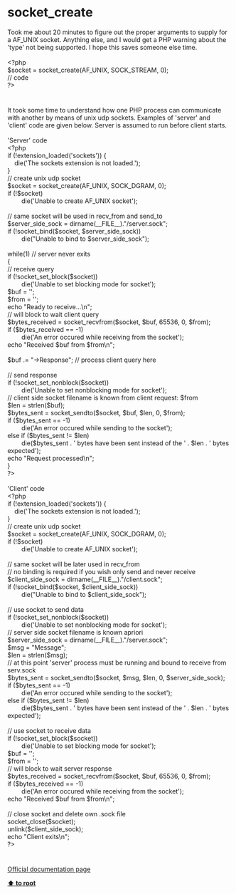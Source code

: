 # socket_create




<div class="phpcode"><span class="html">
Took me about 20 minutes to figure out the proper arguments to supply for a AF_UNIX socket. Anything else, and I would get a PHP warning about the &apos;type&apos; not being supported. I hope this saves someone else time.<br><br><span class="default">&lt;?php <br>$socket </span><span class="keyword">= </span><span class="default">socket_create</span><span class="keyword">(</span><span class="default">AF_UNIX</span><span class="keyword">, </span><span class="default">SOCK_STREAM</span><span class="keyword">, </span><span class="default">0</span><span class="keyword">);<br></span><span class="comment">// code<br></span><span class="default">?&gt;</span>
</span>
</div>
  

#


<div class="phpcode"><span class="html">
It took some time to understand how one PHP process can communicate with another by means of unix udp sockets. Examples of &apos;server&apos; and &apos;client&apos; code are given below. Server is assumed to run before client starts.<br><br>&apos;Server&apos; code<br><span class="default">&lt;?php<br></span><span class="keyword">if (!</span><span class="default">extension_loaded</span><span class="keyword">(</span><span class="string">&apos;sockets&apos;</span><span class="keyword">)) {<br>&#xA0; &#xA0; die(</span><span class="string">&apos;The sockets extension is not loaded.&apos;</span><span class="keyword">);<br>}<br></span><span class="comment">// create unix udp socket<br></span><span class="default">$socket </span><span class="keyword">= </span><span class="default">socket_create</span><span class="keyword">(</span><span class="default">AF_UNIX</span><span class="keyword">, </span><span class="default">SOCK_DGRAM</span><span class="keyword">, </span><span class="default">0</span><span class="keyword">);<br>if (!</span><span class="default">$socket</span><span class="keyword">)<br>&#xA0; &#xA0; &#xA0; &#xA0; die(</span><span class="string">&apos;Unable to create AF_UNIX socket&apos;</span><span class="keyword">);<br><br></span><span class="comment">// same socket will be used in recv_from and send_to<br></span><span class="default">$server_side_sock </span><span class="keyword">= </span><span class="default">dirname</span><span class="keyword">(</span><span class="default">__FILE__</span><span class="keyword">).</span><span class="string">&quot;/server.sock&quot;</span><span class="keyword">;<br>if (!</span><span class="default">socket_bind</span><span class="keyword">(</span><span class="default">$socket</span><span class="keyword">, </span><span class="default">$server_side_sock</span><span class="keyword">))<br>&#xA0; &#xA0; &#xA0; &#xA0; die(</span><span class="string">&quot;Unable to bind to </span><span class="default">$server_side_sock</span><span class="string">&quot;</span><span class="keyword">);<br><br>while(</span><span class="default">1</span><span class="keyword">) </span><span class="comment">// server never exits<br></span><span class="keyword">{<br></span><span class="comment">// receive query<br></span><span class="keyword">if (!</span><span class="default">socket_set_block</span><span class="keyword">(</span><span class="default">$socket</span><span class="keyword">))<br>&#xA0; &#xA0; &#xA0; &#xA0; die(</span><span class="string">&apos;Unable to set blocking mode for socket&apos;</span><span class="keyword">);<br></span><span class="default">$buf </span><span class="keyword">= </span><span class="string">&apos;&apos;</span><span class="keyword">;<br></span><span class="default">$from </span><span class="keyword">= </span><span class="string">&apos;&apos;</span><span class="keyword">;<br>echo </span><span class="string">&quot;Ready to receive...\n&quot;</span><span class="keyword">;<br></span><span class="comment">// will block to wait client query<br></span><span class="default">$bytes_received </span><span class="keyword">= </span><span class="default">socket_recvfrom</span><span class="keyword">(</span><span class="default">$socket</span><span class="keyword">, </span><span class="default">$buf</span><span class="keyword">, </span><span class="default">65536</span><span class="keyword">, </span><span class="default">0</span><span class="keyword">, </span><span class="default">$from</span><span class="keyword">);<br>if (</span><span class="default">$bytes_received </span><span class="keyword">== -</span><span class="default">1</span><span class="keyword">)<br>&#xA0; &#xA0; &#xA0; &#xA0; die(</span><span class="string">&apos;An error occured while receiving from the socket&apos;</span><span class="keyword">);<br>echo </span><span class="string">&quot;Received </span><span class="default">$buf</span><span class="string"> from </span><span class="default">$from</span><span class="string">\n&quot;</span><span class="keyword">;<br><br></span><span class="default">$buf </span><span class="keyword">.= </span><span class="string">&quot;-&gt;Response&quot;</span><span class="keyword">; </span><span class="comment">// process client query here<br><br>// send response<br></span><span class="keyword">if (!</span><span class="default">socket_set_nonblock</span><span class="keyword">(</span><span class="default">$socket</span><span class="keyword">))<br>&#xA0; &#xA0; &#xA0; &#xA0; die(</span><span class="string">&apos;Unable to set nonblocking mode for socket&apos;</span><span class="keyword">);<br></span><span class="comment">// client side socket filename is known from client request: $from<br></span><span class="default">$len </span><span class="keyword">= </span><span class="default">strlen</span><span class="keyword">(</span><span class="default">$buf</span><span class="keyword">);<br></span><span class="default">$bytes_sent </span><span class="keyword">= </span><span class="default">socket_sendto</span><span class="keyword">(</span><span class="default">$socket</span><span class="keyword">, </span><span class="default">$buf</span><span class="keyword">, </span><span class="default">$len</span><span class="keyword">, </span><span class="default">0</span><span class="keyword">, </span><span class="default">$from</span><span class="keyword">);<br>if (</span><span class="default">$bytes_sent </span><span class="keyword">== -</span><span class="default">1</span><span class="keyword">)<br>&#xA0; &#xA0; &#xA0; &#xA0; die(</span><span class="string">&apos;An error occured while sending to the socket&apos;</span><span class="keyword">);<br>else if (</span><span class="default">$bytes_sent </span><span class="keyword">!= </span><span class="default">$len</span><span class="keyword">)<br>&#xA0; &#xA0; &#xA0; &#xA0; die(</span><span class="default">$bytes_sent </span><span class="keyword">. </span><span class="string">&apos; bytes have been sent instead of the &apos; </span><span class="keyword">. </span><span class="default">$len </span><span class="keyword">. </span><span class="string">&apos; bytes expected&apos;</span><span class="keyword">);<br>echo </span><span class="string">&quot;Request processed\n&quot;</span><span class="keyword">;<br>}<br></span><span class="default">?&gt;<br></span><br>&apos;Client&apos; code<br><span class="default">&lt;?php<br></span><span class="keyword">if (!</span><span class="default">extension_loaded</span><span class="keyword">(</span><span class="string">&apos;sockets&apos;</span><span class="keyword">)) {<br>&#xA0; &#xA0; die(</span><span class="string">&apos;The sockets extension is not loaded.&apos;</span><span class="keyword">);<br>}<br></span><span class="comment">// create unix udp socket<br></span><span class="default">$socket </span><span class="keyword">= </span><span class="default">socket_create</span><span class="keyword">(</span><span class="default">AF_UNIX</span><span class="keyword">, </span><span class="default">SOCK_DGRAM</span><span class="keyword">, </span><span class="default">0</span><span class="keyword">);<br>if (!</span><span class="default">$socket</span><span class="keyword">)<br>&#xA0; &#xA0; &#xA0; &#xA0; die(</span><span class="string">&apos;Unable to create AF_UNIX socket&apos;</span><span class="keyword">);<br><br></span><span class="comment">// same socket will be later used in recv_from<br>// no binding is required if you wish only send and never receive<br></span><span class="default">$client_side_sock </span><span class="keyword">= </span><span class="default">dirname</span><span class="keyword">(</span><span class="default">__FILE__</span><span class="keyword">).</span><span class="string">&quot;/client.sock&quot;</span><span class="keyword">;<br>if (!</span><span class="default">socket_bind</span><span class="keyword">(</span><span class="default">$socket</span><span class="keyword">, </span><span class="default">$client_side_sock</span><span class="keyword">))<br>&#xA0; &#xA0; &#xA0; &#xA0; die(</span><span class="string">&quot;Unable to bind to </span><span class="default">$client_side_sock</span><span class="string">&quot;</span><span class="keyword">);<br><br></span><span class="comment">// use socket to send data<br></span><span class="keyword">if (!</span><span class="default">socket_set_nonblock</span><span class="keyword">(</span><span class="default">$socket</span><span class="keyword">))<br>&#xA0; &#xA0; &#xA0; &#xA0; die(</span><span class="string">&apos;Unable to set nonblocking mode for socket&apos;</span><span class="keyword">);<br></span><span class="comment">// server side socket filename is known apriori<br></span><span class="default">$server_side_sock </span><span class="keyword">= </span><span class="default">dirname</span><span class="keyword">(</span><span class="default">__FILE__</span><span class="keyword">).</span><span class="string">&quot;/server.sock&quot;</span><span class="keyword">;<br></span><span class="default">$msg </span><span class="keyword">= </span><span class="string">&quot;Message&quot;</span><span class="keyword">;<br></span><span class="default">$len </span><span class="keyword">= </span><span class="default">strlen</span><span class="keyword">(</span><span class="default">$msg</span><span class="keyword">);<br></span><span class="comment">// at this point &apos;server&apos; process must be running and bound to receive from serv.sock<br></span><span class="default">$bytes_sent </span><span class="keyword">= </span><span class="default">socket_sendto</span><span class="keyword">(</span><span class="default">$socket</span><span class="keyword">, </span><span class="default">$msg</span><span class="keyword">, </span><span class="default">$len</span><span class="keyword">, </span><span class="default">0</span><span class="keyword">, </span><span class="default">$server_side_sock</span><span class="keyword">);<br>if (</span><span class="default">$bytes_sent </span><span class="keyword">== -</span><span class="default">1</span><span class="keyword">)<br>&#xA0; &#xA0; &#xA0; &#xA0; die(</span><span class="string">&apos;An error occured while sending to the socket&apos;</span><span class="keyword">);<br>else if (</span><span class="default">$bytes_sent </span><span class="keyword">!= </span><span class="default">$len</span><span class="keyword">)<br>&#xA0; &#xA0; &#xA0; &#xA0; die(</span><span class="default">$bytes_sent </span><span class="keyword">. </span><span class="string">&apos; bytes have been sent instead of the &apos; </span><span class="keyword">. </span><span class="default">$len </span><span class="keyword">. </span><span class="string">&apos; bytes expected&apos;</span><span class="keyword">);<br><br></span><span class="comment">// use socket to receive data<br></span><span class="keyword">if (!</span><span class="default">socket_set_block</span><span class="keyword">(</span><span class="default">$socket</span><span class="keyword">))<br>&#xA0; &#xA0; &#xA0; &#xA0; die(</span><span class="string">&apos;Unable to set blocking mode for socket&apos;</span><span class="keyword">);<br></span><span class="default">$buf </span><span class="keyword">= </span><span class="string">&apos;&apos;</span><span class="keyword">;<br></span><span class="default">$from </span><span class="keyword">= </span><span class="string">&apos;&apos;</span><span class="keyword">;<br></span><span class="comment">// will block to wait server response<br></span><span class="default">$bytes_received </span><span class="keyword">= </span><span class="default">socket_recvfrom</span><span class="keyword">(</span><span class="default">$socket</span><span class="keyword">, </span><span class="default">$buf</span><span class="keyword">, </span><span class="default">65536</span><span class="keyword">, </span><span class="default">0</span><span class="keyword">, </span><span class="default">$from</span><span class="keyword">);<br>if (</span><span class="default">$bytes_received </span><span class="keyword">== -</span><span class="default">1</span><span class="keyword">)<br>&#xA0; &#xA0; &#xA0; &#xA0; die(</span><span class="string">&apos;An error occured while receiving from the socket&apos;</span><span class="keyword">);<br>echo </span><span class="string">&quot;Received </span><span class="default">$buf</span><span class="string"> from </span><span class="default">$from</span><span class="string">\n&quot;</span><span class="keyword">;<br><br></span><span class="comment">// close socket and delete own .sock file<br></span><span class="default">socket_close</span><span class="keyword">(</span><span class="default">$socket</span><span class="keyword">);<br></span><span class="default">unlink</span><span class="keyword">(</span><span class="default">$client_side_sock</span><span class="keyword">);<br>echo </span><span class="string">&quot;Client exits\n&quot;</span><span class="keyword">;<br></span><span class="default">?&gt;</span>
</span>
</div>
  

#

[Official documentation page](https://www.php.net/manual/en/function.socket-create.php)

**[⬆ to root](/)**